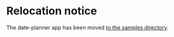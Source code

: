 # Relocation notice

The date-planner app has been moved [to the samples directory](../../date_planner).
